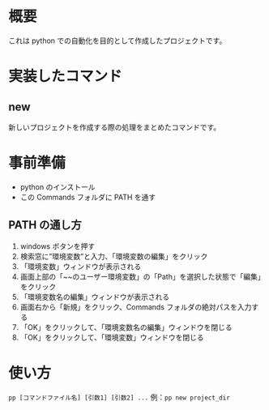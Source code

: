 # 概要

これは python での自動化を目的として作成したプロジェクトです。

# 実装したコマンド

## new

新しいプロジェクトを作成する際の処理をまとめたコマンドです。

# 事前準備

-   python のインストール
-   この Commands フォルダに PATH を通す

## PATH の通し方

1. windows ボタンを押す
2. 検索窓に”環境変数”と入力、「環境変数の編集」をクリック
3. 「環境変数」ウィンドウが表示される
4. 画面上部の「~~のユーザー環境変数」の「Path」を選択した状態で「編集」をクリック
5. 「環境変数名の編集」ウィンドウが表示される
6. 画面右から「新規」をクリック、Commands フォルダの絶対パスを入力する
7. 「OK」をクリックして、「環境変数名の編集」ウィンドウを閉じる
8. 「OK」をクリックして、「環境変数」ウィンドウを閉じる

# 使い方

`pp [コマンドファイル名] [引数1] [引数2] ...`
例：`pp new project_dir`

